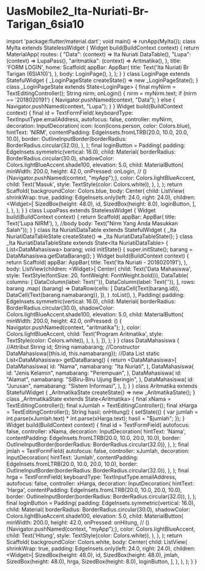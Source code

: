 # UasMobile2_Ita-Nuriati-Br-Tarigan_6sia10
import 'package:flutter/material.dart';  void main() => runApp(MyIta());  class MyIta extends StatelessWidget {   Widget build(BuildContext context) {     return MaterialApp(       routes: {         "Data": (context) => Ita Nuriati DataTable(),         "Lupa": (context) => LupaPass(),         "aritmatika": (context) => Aritmatika(),       },       title: 'FORM LOGIN',       home: Scaffold(         appBar: AppBar(           title: Text('Ita Nuriati Br Tarigan (6SIA10)'),         ),         body: LoginPage(),       ),     );   } }  class LoginPage extends StatefulWidget {   _LoginPageState createState() => new _LoginPageState(); }  class _LoginPageState extends State&lt;LoginPage> {   final myNirm = TextEditingController();    String nirm;    onLogin() {     nirm = myNirm.text;     if (nirm == '2018020191') {       Navigator.pushNamed(context, "Data");     } else {       Navigator.pushNamed(context, "Lupa");     }   }    Widget build(BuildContext context) {     final id = TextFormField(       keyboardType: TextInputType.emailAddress,       autofocus: false,       controller: myNirm,       decoration: InputDecoration(         icon: Icon(Icons.person, color: Colors.blue),         hintText: 'NIRM',         contentPadding: EdgeInsets.fromLTRB(20.0, 10.0, 20.0, 10.0),         border: OutlineInputBorder(borderRadius: BorderRadius.circular(32.0)),       ),     );      final loginButton = Padding(       padding: EdgeInsets.symmetric(vertical: 16.0),       child: Material(         borderRadius: BorderRadius.circular(30.0),         shadowColor: Colors.lightBlueAccent.shade100,         elevation: 5.0,         child: MaterialButton(           minWidth: 200.0,           height: 42.0,           onPressed: onLogin,           // () {Navigator.pushNamed(context, "myApp");},           color: Colors.lightBlueAccent,           child: Text('Masuk', style: TextStyle(color: Colors.white)),         ),       ),     );      return Scaffold(       backgroundColor: Colors.blue,       body: Center(         child: ListView(           shrinkWrap: true,           padding: EdgeInsets.only(left: 24.0, right: 24.0),           children: &lt;Widget>[             SizedBox(height: 48.0),             id,             SizedBox(height: 8.0),             loginButton,           ],         ),       ),     );   } }  class LupaPass extends StatelessWidget {   Widget build(BuildContext context) {     return Scaffold(         appBar: AppBar(           title: Text('Lupa NIRM'),         ),         //body         body: Text("Nirm Yang Anda Masukkan Salah"));   } }  class Ita NuriatiDataTable extends StatefulWidget {   _Ita NuriatiDataTableState createState() => _Ita NuriatiDataTableState(); }  class _Ita NuriatiDataTableState extends State&lt;Ita NuriatiDataTable> {   List&lt;DataMahasiswa> barang;    void initState() {     super.initState();     barang = DataMahasiswa.getDataBarang();   }    Widget build(BuildContext context) {     return Scaffold(       appBar: AppBar(         title: Text('Ita Nuriati - 2018020191'),       ),       body: ListView(children: &lt;Widget>[         Center(             child: Text('Data Mahasiswa',                 style: TextStyle(fontSize: 20, fontWeight: FontWeight.bold))),         DataTable(           columns: [             DataColumn(label: Text('')),             DataColumn(label: Text('')),           ],           rows: barang               .map(                 (barang) => DataRow(cells: [                   DataCell(Text(barang.id)),                   DataCell(Text(barang.namabarang)),                 ]),               )               .toList(),         ),         Padding(           padding: EdgeInsets.symmetric(vertical: 16.0),           child: Material(             borderRadius: BorderRadius.circular(30.0),             shadowColor: Colors.lightBlueAccent.shade100,             elevation: 5.0,             child: MaterialButton(               minWidth: 200.0,               height: 42.0,               onPressed: () {                 Navigator.pushNamed(context, "aritmatika");               },               color: Colors.lightBlueAccent,               child: Text('Program Aritmatika',                   style: TextStyle(color: Colors.white)),             ),           ),         ),       ]),     );   } }  class DataMahasiswa {   //Attribut   String id;   String namabarang;    //Constructor   DataMahasiswa({this.id, this.namabarang});    //Data List   static List&lt;DataMahasiswa> getDataBarang() {     return &lt;DataMahasiswa>[       DataMahasiswa(         id: "Nama",         namabarang: "Ita Nuriati",       ),       DataMahasiswa(         id: "Jenis Kelamin",         namabarang: "Perempuan",       ),       DataMahasiswa(         id: "Alamat",         namabarang: "SiBiru-Biru Ujung Beringin",       ),       DataMahasiswa(         id: "Jurusan",         namabarang: "Sistem Informasi",       ),     ];   } }  class Aritmatika extends StatefulWidget {   _AritmatikaState createState() => new _AritmatikaState(); }  class _AritmatikaState extends State&lt;Aritmatika> {   final xNama = TextEditingController();   final xJumlah = TextEditingController();   final xHarga = TextEditingController();    String hasil;    onHitung() {     setState(() {       var jumlah = int.parse(xJumlah.text) * int.parse(xHarga.text);       hasil = "$jumlah";     });   }    Widget build(BuildContext context) {     final id = TextFormField(       autofocus: false,       controller: xNama,       decoration: InputDecoration(         hintText: 'Nama',         contentPadding: EdgeInsets.fromLTRB(20.0, 10.0, 20.0, 10.0),         border: OutlineInputBorder(borderRadius: BorderRadius.circular(32.0)),       ),     );      final jmlah = TextFormField(       autofocus: false,       controller: xJumlah,       decoration: InputDecoration(         hintText: 'Jumlah',         contentPadding: EdgeInsets.fromLTRB(20.0, 10.0, 20.0, 10.0),         border: OutlineInputBorder(borderRadius: BorderRadius.circular(32.0)),       ),     );      final hrga = TextFormField(       keyboardType: TextInputType.emailAddress,       autofocus: false,       controller: xHarga,       decoration: InputDecoration(         hintText: 'Harga',         contentPadding: EdgeInsets.fromLTRB(20.0, 10.0, 20.0, 10.0),         border: OutlineInputBorder(borderRadius: BorderRadius.circular(32.0)),       ),     );      final loginButton = Padding(       padding: EdgeInsets.symmetric(vertical: 16.0),       child: Material(         borderRadius: BorderRadius.circular(30.0),         shadowColor: Colors.lightBlueAccent.shade100,         elevation: 5.0,         child: MaterialButton(           minWidth: 200.0,           height: 42.0,           onPressed: onHitung,           // () {Navigator.pushNamed(context, "myApp");},           color: Colors.lightBlueAccent,           child: Text('Hitung', style: TextStyle(color: Colors.white)),         ),       ),     );      return Scaffold(       backgroundColor: Colors.white,       body: Center(         child: ListView(           shrinkWrap: true,           padding: EdgeInsets.only(left: 24.0, right: 24.0),           children: &lt;Widget>[             SizedBox(height: 48.0),             id,             SizedBox(height: 48.0),             jmlah,             SizedBox(height: 48.0),             hrga,             SizedBox(height: 8.0),             loginButton,           ],         ),       ),     );   } }
